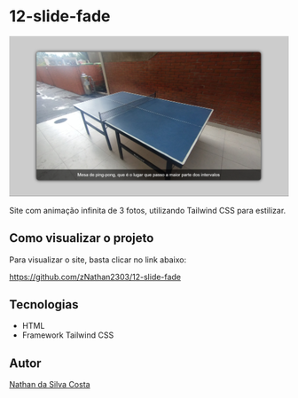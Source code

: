 # 12-slide-fade
![](./img/preview.png)

Site com animação infinita de 3 fotos, utilizando Tailwind CSS para estilizar.

## Como visualizar o projeto
Para visualizar o site, basta clicar no link abaixo:

https://github.com/zNathan2303/12-slide-fade

## Tecnologias
* HTML
* Framework Tailwind CSS

## Autor
[Nathan da Silva Costa](<https://www.linkedin.com/in/nathandasilvacosta/>)